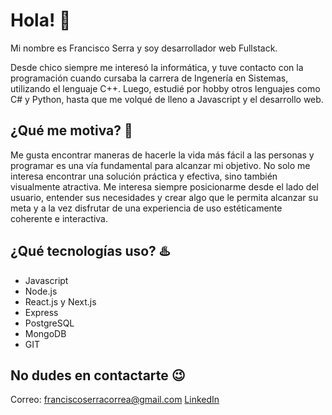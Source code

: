 # Hola! :wave:

Mi nombre es Francisco Serra y soy desarrollador web Fullstack.

Desde chico siempre me interesó la informática, y tuve contacto con la programación cuando cursaba la carrera de Ingenería en Sistemas, utilizando el lenguaje C++. Luego,
estudié por hobby otros lenguajes como C# y Python, hasta que me volqué de lleno a Javascript y el desarrollo web.

## ¿Qué me motiva? :running:

Me gusta encontrar maneras de hacerle la vida más fácil a las personas y programar es una vía fundamental para alcanzar mi objetivo. No solo me interesa encontrar una solución práctica y efectiva, sino también visualmente atractiva. Me interesa siempre posicionarme desde el lado del usuario, entender sus necesidades y crear algo que le permita alcanzar su meta y a la vez disfrutar de una experiencia de uso estéticamente coherente e interactiva.

## ¿Qué tecnologías uso? :hotsprings:

- Javascript
- Node.js
- React.js y Next.js
- Express
- PostgreSQL
- MongoDB
- GIT

## No dudes en contactarte :wink:

Correo: franciscoserracorrea@gmail.com
[LinkedIn](https://www.linkedin.com/in/francisco-serra-533087239/)

